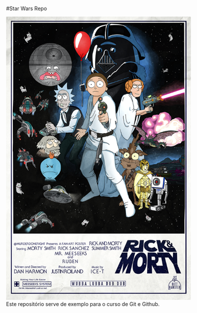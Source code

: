 #Star Wars Repo 

<img src="star.png" alt="Star Wars Poster">
Este repositório serve de exemplo para o curso de Git e Github. 

